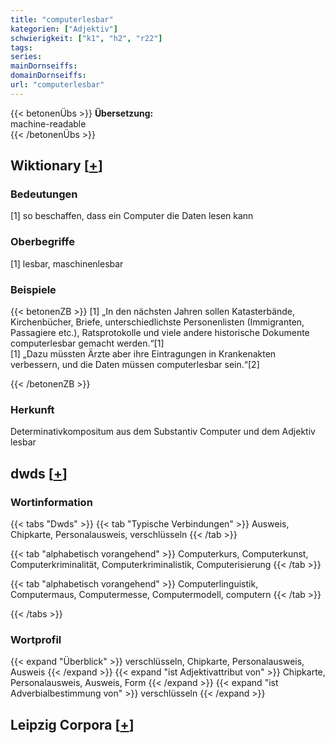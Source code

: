 ```yaml
---
title: "computerlesbar"
kategorien: ["Adjektiv"]
schwierigkeit: ["k1", "h2", "r22"]
tags:
series:
mainDornseiffs:
domainDornseiffs:
url: "computerlesbar"
---
```


{{< betonenÜbs >}}
**Übersetzung:**  
machine-readable  
{{< /betonenÜbs >}}

## Wiktionary [[+](https://de.wiktionary.org/wiki/computerlesbar)]

### Bedeutungen
[1] so beschaffen, dass ein Computer die Daten lesen kann  

### Oberbegriffe
[1] lesbar, maschinenlesbar  

### Beispiele
{{< betonenZB >}}
[1] „In den nächsten Jahren sollen Katasterbände, Kirchenbücher, Briefe, unterschiedlichste Personenlisten (Immigranten, Passagiere etc.), Ratsprotokolle und viele andere historische Dokumente computerlesbar gemacht werden.“[1]  
[1] „Dazu müssten Ärzte aber ihre Eintragungen in Krankenakten verbessern, und die Daten müssen computerlesbar sein.“[2]  

{{< /betonenZB >}}
### Herkunft
Determinativkompositum aus dem Substantiv Computer und dem Adjektiv lesbar  



## dwds [[+](https://www.dwds.de/wb/computerlesbar)]

### Wortinformation
{{< tabs "Dwds" >}}
{{< tab "Typische Verbindungen" >}}
Ausweis, Chipkarte, Personalausweis, verschlüsseln
{{< /tab >}}

{{< tab "alphabetisch vorangehend" >}}
Computerkurs, Computerkunst, Computerkriminalität, Computerkriminalistik, Computerisierung
{{< /tab >}}

{{< tab "alphabetisch vorangehend" >}}
Computerlinguistik, Computermaus, Computermesse, Computermodell, computern
{{< /tab >}}

{{< /tabs >}}

### Wortprofil
{{< expand "Überblick" >}} verschlüsseln, Chipkarte, Personalausweis, Ausweis {{< /expand >}}
{{< expand "ist Adjektivattribut von" >}} Chipkarte, Personalausweis, Ausweis, Form {{< /expand >}}
{{< expand "ist Adverbialbestimmung von" >}} verschlüsseln {{< /expand >}}

## Leipzig Corpora [[+](https://corpora.uni-leipzig.de/en/res?word=computerlesbar&corpusId=deu_newscrawl-public_2018)]

